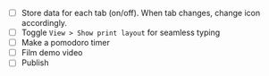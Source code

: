 - [ ] Store data for each tab (on/off). When tab changes, change icon accordingly.
- [ ] Toggle `View > Show print layout` for seamless typing
- [ ] Make a pomodoro timer
- [ ] Film demo video
- [ ] Publish
